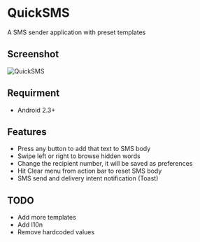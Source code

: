 QuickSMS
========

A SMS sender application with preset templates

## Screenshot ##
![QuickSMS](http://i.imgur.com/UfjQbYe.png)

## Requirment ##
* Android 2.3+

## Features ##
* Press any button to add that text to SMS body
* Swipe left or right to browse hidden words
* Change the recipient number, it will be saved as preferences
* Hit Clear menu from action bar to reset SMS body
* SMS send and delivery intent notification (Toast)

## TODO ##
* Add more templates
* Add l10n
* Remove hardcoded values
